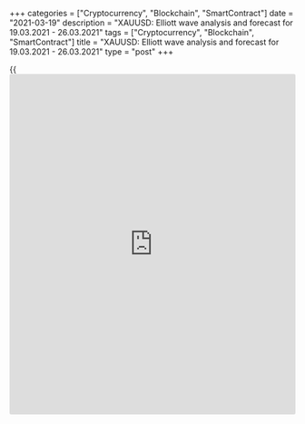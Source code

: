 +++
categories = ["Cryptocurrency", "Blockchain", "SmartContract"]
date = "2021-03-19"
description = "XAUUSD: Elliott wave analysis and forecast for 19.03.2021 - 26.03.2021"
tags = ["Cryptocurrency", "Blockchain", "SmartContract"]
title = "XAUUSD: Elliott wave analysis and forecast for 19.03.2021 - 26.03.2021"
type = "post"
+++

{{<iframe id="large-banner" src="https://www.bounty.group/#slide=21.0" width="100%" height="600" scrolling="no" style="border: 0px solid rgb(216, 221, 230); border-radius: 3px;">}}

2021-03-19

2021-03-19

XAUUSD: Elliott wave analysis and forecast for 19.03.2021 –
26.03.2021Alex Geuta

 **Main scenario:** consider short positions from corrections below the
level of 1755.42 with a target of 1675.33 – 1620.09.

 **Alternative scenario:** breakout and consolidation above the level of
1755.42 will allow the pair to continue rising to the levels of 1799.64
– 1875.25.

 **Analysis:** Daily time frame: presumably, the ascending third wave of
larger degree (3) formed, and a descending correction continues
developing as wave (4). Apparently, wave C of (4) is developing on the
4H time frame, with wave iii of C formed inside. A local correction
appears to have developed as wave iv of C on the H1 time frame. If the
presumption is correct, the pair will continue falling to 1675.33 –
1620.09. The level of 1755.42 is critical in this scenario, as the
breakout will enable the pair to continue rising to the levels of
1799.64 – 1875.25.

* * *

* * *



## Price chart of XAUUSD in real time mode

The content of this article reflects the author’s opinion and does not
necessarily reflect the official position of LiteForex. The material
published on this page is provided for informational purposes only and
should not be considered as the provision of investment advice for the
purposes of Directive 2004/39/EC.

Rate this article:

{{value}}

( {{count}} {{title}} )